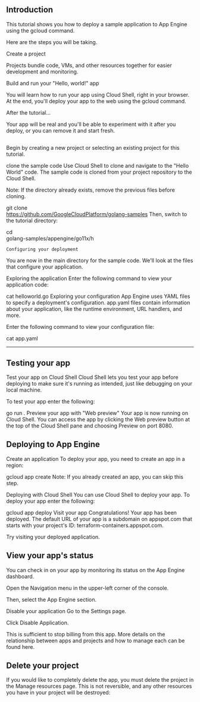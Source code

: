 ## Introduction
This tutorial shows you how to deploy a sample application to App Engine using the gcloud command.

Here are the steps you will be taking.

Create a project

Projects bundle code, VMs, and other resources together for easier development and monitoring.

Build and run your "Hello, world!" app

You will learn how to run your app using Cloud Shell, right in your browser. At the end, you'll deploy your app to the web using the gcloud command.

After the tutorial...

Your app will be real and you'll be able to experiment with it after you deploy, or you can remove it and start fresh.

## 
Begin by creating a new project or selecting an existing project for this tutorial.

clone the sample code
Use Cloud Shell to clone and navigate to the "Hello World" code. The sample code is cloned from your project repository to the Cloud Shell.

Note: If the directory already exists, remove the previous files before cloning.

git clone \
    https://github.com/GoogleCloudPlatform/golang-samples
Then, switch to the tutorial directory:

cd \
    golang-samples/appengine/go11x/h

    Configuring your deployment
You are now in the main directory for the sample code. We'll look at the files that configure your application.

Exploring the application
Enter the following command to view your application code:

cat helloworld.go
Exploring your configuration
App Engine uses YAML files to specify a deployment's configuration. app.yaml files contain information about your application, like the runtime environment, URL handlers, and more.

Enter the following command to view your configuration file:

cat app.yaml

----
## Testing your app
Test your app on Cloud Shell
Cloud Shell lets you test your app before deploying to make sure it's running as intended, just like debugging on your local machine.

To test your app enter the following:

go run .
Preview your app with "Web preview"
Your app is now running on Cloud Shell. You can access the app by clicking the Web preview  button at the top of the Cloud Shell pane and choosing Preview on port 8080.

## Deploying to App Engine
Create an application
To deploy your app, you need to create an app in a region:

gcloud app create
Note: If you already created an app, you can skip this step.

Deploying with Cloud Shell
You can use Cloud Shell to deploy your app. To deploy your app enter the following:

gcloud app deploy
Visit your app
Congratulations! Your app has been deployed. The default URL of your app is a subdomain on appspot.com that starts with your project's ID: terraform-containers.appspot.com.

Try visiting your deployed application.

## View your app's status
You can check in on your app by monitoring its status on the App Engine dashboard.

Open the Navigation menu in the upper-left corner of the console.

Then, select the App Engine section.

Disable your application
Go to the Settings page.

Click Disable Application.

This is sufficient to stop billing from this app. More details on the relationship between apps and projects and how to manage each can be found here.

## Delete your project
If you would like to completely delete the app, you must delete the project in the Manage resources page. This is not reversible, and any other resources you have in your project will be destroyed:

